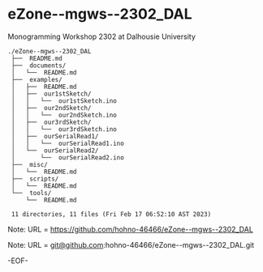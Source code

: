 # eZone--mgws--2302_DAL

Monogramming Workshop 2302 at Dalhousie University

    ./eZone--mgws--2302_DAL
     ├──  README.md
     ├──  documents/
     │   └──  README.md
     ├──  examples/
     │   ├──  README.md
     │   ├──  our1stSketch/
     │   │   └──  our1stSketch.ino
     │   ├──  our2ndSketch/
     │   │   └──  our2ndSketch.ino
     │   ├──  our3rdSketch/
     │   │   └──  our3rdSketch.ino
     │   ├──  ourSerialRead1/
     │   │   └──  ourSerialRead1.ino
     │   └──  ourSerialRead2/
     │       └──  ourSerialRead2.ino
     ├──  misc/
     │   └──  README.md
     ├──  scripts/
     │   └──  README.md
     └──  tools/
         └──  README.md
     
     11 directories, 11 files (Fri Feb 17 06:52:10 AST 2023)

Note: URL = https://github.com/hohno-46466/eZone--mgws--2302_DAL

Note: URL = git@github.com:hohno-46466/eZone--mgws--2302_DAL.git

-EOF-

